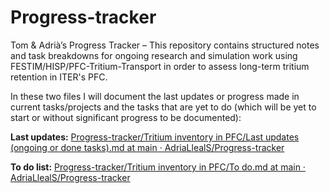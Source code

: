 # Progress-tracker

Tom &amp; Adrià’s Progress Tracker – This repository contains structured notes and task breakdowns for ongoing research and simulation work using FESTIM/HISP/PFC-Tritium-Transport in order to assess long-term tritium retention in ITER's PFC. 

In these two files I will document the last updates or progress made in current tasks/projects and the tasks that are yet to do (which will be yet to start or without significant progress to be documented):

**Last updates:** [Progress-tracker/Tritium inventory in PFC/Last updates (ongoing or done tasks).md at main · AdriaLlealS/Progress-tracker](https://github.com/AdriaLlealS/Progress-tracker/blob/main/Tritium%20inventory%20in%20PFC/Last%20updates%20\(ongoing%20or%20done%20tasks\).md)

**To do list:**  [Progress-tracker/Tritium inventory in PFC/To do.md at main · AdriaLlealS/Progress-tracker](https://github.com/AdriaLlealS/Progress-tracker/blob/main/Tritium%20inventory%20in%20PFC/To%20do.md)

